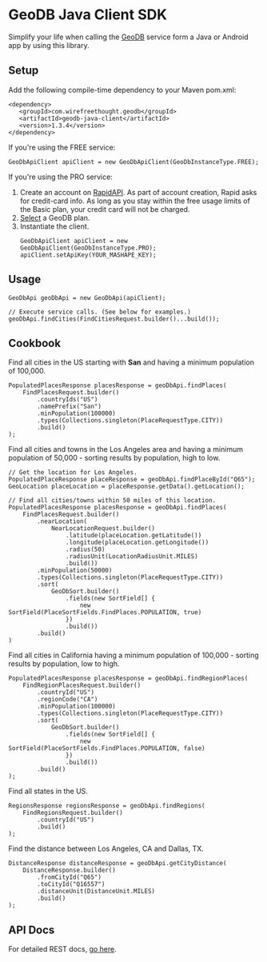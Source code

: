 # GeoDB Java Client SDK
Simplify your life when calling the [GeoDB](https://geodb-cities-api.wirefreethought.com) service form a Java or Android app by using this library.

## Setup
Add the following compile-time dependency to your Maven pom.xml:
 ```
<dependency>
    <groupId>com.wirefreethought.geodb</groupId>
    <artifactId>geodb-java-client</artifactId>
    <version>1.3.4</version>
</dependency>
```

If you're using the FREE service:
```
GeoDbApiClient apiClient = new GeoDbApiClient(GeoDbInstanceType.FREE);
```

If you're using the PRO service:
1. Create an account on [RapidAPI](https://rapidapi.com). As part of account creation, Rapid asks for credit-card info. As long as you stay within the free usage limits of the Basic plan, your credit card will not be charged.
2. [Select](https://rapidapi.com/wirefreethought/api/GeoDB%20Cities/pricing) a GeoDB plan.
3. Instantiate the client.
    ```
    GeoDbApiClient apiClient = new GeoDbApiClient(GeoDbInstanceType.PRO);
    apiClient.setApiKey(YOUR_MASHAPE_KEY);
    ```

## Usage
```
GeoDbApi geoDbApi = new GeoDbApi(apiClient);

// Execute service calls. (See below for examples.)
geoDbApi.findCities(FindCitiesRequest.builder()...build());

```

## Cookbook

Find all cities in the US starting with **San** and having a minimum population of 100,000.
```
PopulatedPlacesResponse placesResponse = geoDbApi.findPlaces(
    FindPlacesRequest.builder()
        .countryIds("US")
        .namePrefix("San")
        .minPopulation(100000)
        .types(Collections.singleton(PlaceRequestType.CITY))
        .build()
);
```

Find all cities and towns in the Los Angeles area and having a minimum population of 50,000 - sorting results by population, high to low.
```
// Get the location for Los Angeles.
PopulatedPlaceResponse placeResponse = geoDbApi.findPlaceById("Q65");
GeoLocation placeLocation = placeResponse.getData().getLocation();

// Find all cities/towns within 50 miles of this location.
PopulatedPlacesResponse placesResponse = geoDbApi.findPlaces(
    FindPlacesRequest.builder()
        .nearLocation(
            NearLocationRequest.builder()
                .latitude(placeLocation.getLatitude())
                .longitude(placeLocation.getLongitude())
                .radius(50)
                .radiusUnit(LocationRadiusUnit.MILES)
                .build())
        .minPopulation(50000)
        .types(Collections.singleton(PlaceRequestType.CITY))
        .sort(
            GeoDbSort.builder()
                .fields(new SortField[] {
                    new SortField(PlaceSortFields.FindPlaces.POPULATION, true)
                })
                .build())
        .build()
)
```

Find all cities in California having a minimum population of 100,000 - sorting results by population, low to high.
```
PopulatedPlacesResponse placesResponse = geoDbApi.findRegionPlaces(
    FindRegionPlacesRequest.builder()
        .countryId("US")
        .regionCode("CA")
        .minPopulation(100000)
        .types(Collections.singleton(PlaceRequestType.CITY))
        .sort(
            GeoDbSort.builder()
                .fields(new SortField[] {
                    new SortField(PlaceSortFields.FindPlaces.POPULATION, false)
                })
                .build())
        .build()
);
```

Find all states in the US.
```
RegionsResponse regionsResponse = geoDbApi.findRegions(
    FindRegionsRequest.builder()
        .countryId("US")
        .build()
);
```

Find the distance between Los Angeles, CA and Dallas, TX.
```
DistanceResponse distanceResponse = geoDbApi.getCityDistance(
    DistanceResponse.builder()
        .fromCityId("Q65")
        .toCityId("Q16557")
        .distanceUnit(DistanceUnit.MILES)
        .build()
);
```


## API Docs
For detailed REST docs, [go here](http://geodb-cities-api.wirefreethought.com/docs/api-reference/rest-api).





